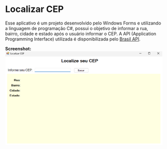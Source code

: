 # Localizar CEP

Esse aplicativo é um projeto desenvolvido pelo Windows Forms e utilizando a linguagem de programação C#, possui o objetivo de informar a rua, bairro, cidade e estado após o usuário informar o CEP. A API (Application Programming Interface) utilizada é disponibilizada pelo [Brasil API](https://brasilapi.com.br/).

**Screenshot:**
![](https://github.com/saviotomazb/windows-forms-c-sharp-buscar-cep/blob/master/Captura.png)
